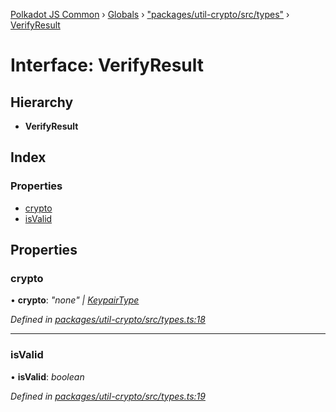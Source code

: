 [Polkadot JS Common](../README.md) › [Globals](../globals.md) › ["packages/util-crypto/src/types"](../modules/_packages_util_crypto_src_types_.md) › [VerifyResult](_packages_util_crypto_src_types_.verifyresult.md)

# Interface: VerifyResult

## Hierarchy

* **VerifyResult**

## Index

### Properties

* [crypto](_packages_util_crypto_src_types_.verifyresult.md#crypto)
* [isValid](_packages_util_crypto_src_types_.verifyresult.md#isvalid)

## Properties

###  crypto

• **crypto**: *"none" | [KeypairType](../modules/_packages_util_crypto_src_types_.md#keypairtype)*

*Defined in [packages/util-crypto/src/types.ts:18](https://github.com/polkadot-js/common/blob/6e4a5281/packages/util-crypto/src/types.ts#L18)*

___

###  isValid

• **isValid**: *boolean*

*Defined in [packages/util-crypto/src/types.ts:19](https://github.com/polkadot-js/common/blob/6e4a5281/packages/util-crypto/src/types.ts#L19)*
